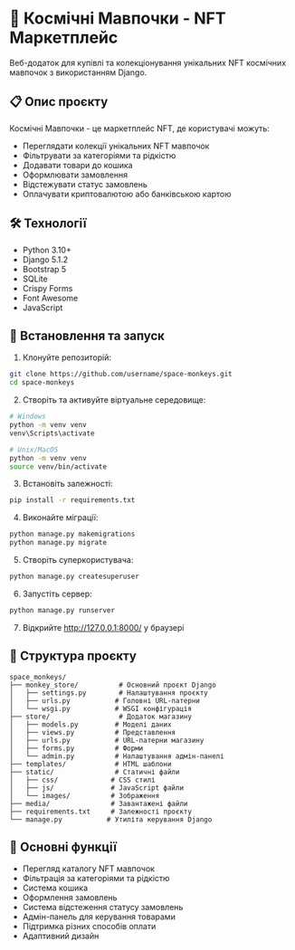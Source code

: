 # 🚀 Космічні Мавпочки - NFT Маркетплейс

Веб-додаток для купівлі та колекціонування унікальних NFT космічних мавпочок з використанням Django.

## 📋 Опис проєкту

Космічні Мавпочки - це маркетплейс NFT, де користувачі можуть:
- Переглядати колекції унікальних NFT мавпочок
- Фільтрувати за категоріями та рідкістю
- Додавати товари до кошика
- Оформлювати замовлення
- Відстежувати статус замовлень
- Оплачувати криптовалютою або банківською картою

## 🛠 Технології

- Python 3.10+
- Django 5.1.2
- Bootstrap 5
- SQLite
- Crispy Forms
- Font Awesome
- JavaScript

## 🚀 Встановлення та запуск

1. Клонуйте репозиторій:
```bash
git clone https://github.com/username/space-monkeys.git
cd space-monkeys
```

2. Створіть та активуйте віртуальне середовище:
```bash
# Windows
python -m venv venv
venv\Scripts\activate

# Unix/MacOS
python -m venv venv
source venv/bin/activate
```

3. Встановіть залежності:
```bash
pip install -r requirements.txt
```

4. Виконайте міграції:
```bash
python manage.py makemigrations
python manage.py migrate
```

5. Створіть суперкористувача:
```bash
python manage.py createsuperuser
```

6. Запустіть сервер:
```bash
python manage.py runserver
```

7. Відкрийте http://127.0.0.1:8000/ у браузері

## 📁 Структура проєкту

```
space_monkeys/
├── monkey_store/          # Основний проєкт Django
│   ├── settings.py        # Налаштування проєкту
│   ├── urls.py           # Головні URL-патерни
│   └── wsgi.py           # WSGI конфігурація
├── store/                 # Додаток магазину
│   ├── models.py         # Моделі даних
│   ├── views.py          # Представлення
│   ├── urls.py           # URL-патерни магазину
│   ├── forms.py          # Форми
│   └── admin.py          # Налаштування адмін-панелі
├── templates/            # HTML шаблони
├── static/               # Статичні файли
│   ├── css/             # CSS стилі
│   ├── js/              # JavaScript файли
│   └── images/          # Зображення
├── media/               # Завантажені файли
├── requirements.txt     # Залежності проєкту
└── manage.py           # Утиліта керування Django
```

## 🌟 Основні функції

- Перегляд каталогу NFT мавпочок
- Фільтрація за категоріями та рідкістю
- Система кошика
- Оформлення замовлень
- Система відстеження статусу замовлень
- Адмін-панель для керування товарами
- Підтримка різних способів оплати
- Адаптивний дизайн
